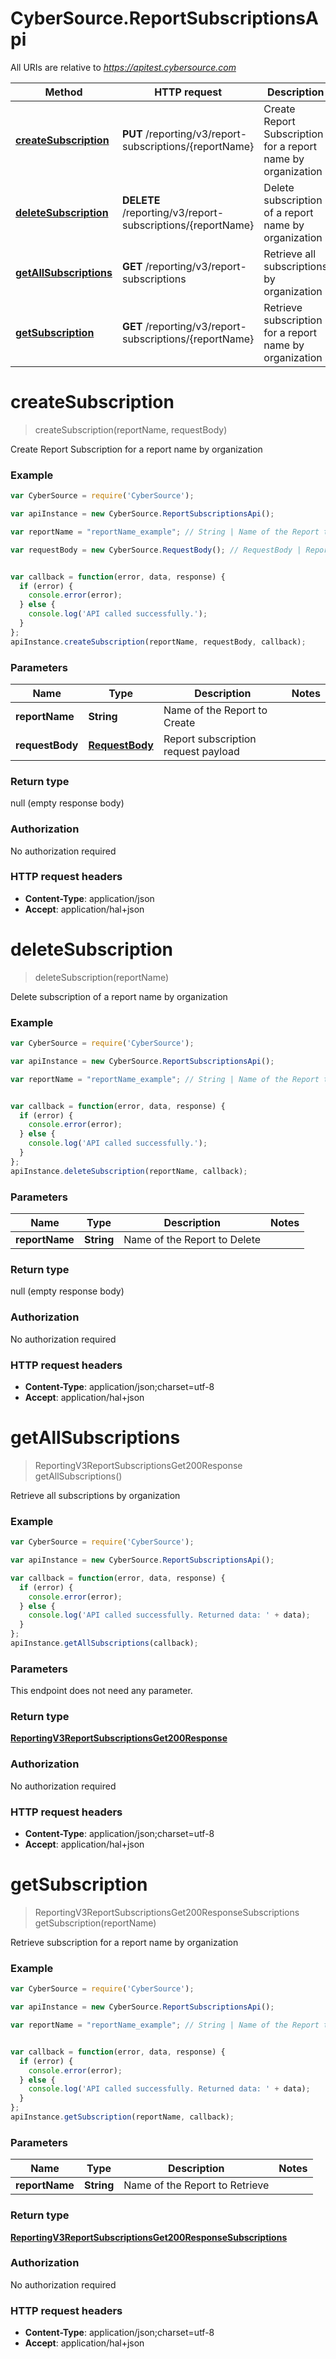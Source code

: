 # CyberSource.ReportSubscriptionsApi

All URIs are relative to *https://apitest.cybersource.com*

Method | HTTP request | Description
------------- | ------------- | -------------
[**createSubscription**](ReportSubscriptionsApi.md#createSubscription) | **PUT** /reporting/v3/report-subscriptions/{reportName} | Create Report Subscription for a report name by organization
[**deleteSubscription**](ReportSubscriptionsApi.md#deleteSubscription) | **DELETE** /reporting/v3/report-subscriptions/{reportName} | Delete subscription of a report name by organization
[**getAllSubscriptions**](ReportSubscriptionsApi.md#getAllSubscriptions) | **GET** /reporting/v3/report-subscriptions | Retrieve all subscriptions by organization
[**getSubscription**](ReportSubscriptionsApi.md#getSubscription) | **GET** /reporting/v3/report-subscriptions/{reportName} | Retrieve subscription for a report name by organization


<a name="createSubscription"></a>
# **createSubscription**
> createSubscription(reportName, requestBody)

Create Report Subscription for a report name by organization



### Example
```javascript
var CyberSource = require('CyberSource');

var apiInstance = new CyberSource.ReportSubscriptionsApi();

var reportName = "reportName_example"; // String | Name of the Report to Create

var requestBody = new CyberSource.RequestBody(); // RequestBody | Report subscription request payload


var callback = function(error, data, response) {
  if (error) {
    console.error(error);
  } else {
    console.log('API called successfully.');
  }
};
apiInstance.createSubscription(reportName, requestBody, callback);
```

### Parameters

Name | Type | Description  | Notes
------------- | ------------- | ------------- | -------------
 **reportName** | **String**| Name of the Report to Create | 
 **requestBody** | [**RequestBody**](RequestBody.md)| Report subscription request payload | 

### Return type

null (empty response body)

### Authorization

No authorization required

### HTTP request headers

 - **Content-Type**: application/json
 - **Accept**: application/hal+json

<a name="deleteSubscription"></a>
# **deleteSubscription**
> deleteSubscription(reportName)

Delete subscription of a report name by organization



### Example
```javascript
var CyberSource = require('CyberSource');

var apiInstance = new CyberSource.ReportSubscriptionsApi();

var reportName = "reportName_example"; // String | Name of the Report to Delete


var callback = function(error, data, response) {
  if (error) {
    console.error(error);
  } else {
    console.log('API called successfully.');
  }
};
apiInstance.deleteSubscription(reportName, callback);
```

### Parameters

Name | Type | Description  | Notes
------------- | ------------- | ------------- | -------------
 **reportName** | **String**| Name of the Report to Delete | 

### Return type

null (empty response body)

### Authorization

No authorization required

### HTTP request headers

 - **Content-Type**: application/json;charset=utf-8
 - **Accept**: application/hal+json

<a name="getAllSubscriptions"></a>
# **getAllSubscriptions**
> ReportingV3ReportSubscriptionsGet200Response getAllSubscriptions()

Retrieve all subscriptions by organization



### Example
```javascript
var CyberSource = require('CyberSource');

var apiInstance = new CyberSource.ReportSubscriptionsApi();

var callback = function(error, data, response) {
  if (error) {
    console.error(error);
  } else {
    console.log('API called successfully. Returned data: ' + data);
  }
};
apiInstance.getAllSubscriptions(callback);
```

### Parameters
This endpoint does not need any parameter.

### Return type

[**ReportingV3ReportSubscriptionsGet200Response**](ReportingV3ReportSubscriptionsGet200Response.md)

### Authorization

No authorization required

### HTTP request headers

 - **Content-Type**: application/json;charset=utf-8
 - **Accept**: application/hal+json

<a name="getSubscription"></a>
# **getSubscription**
> ReportingV3ReportSubscriptionsGet200ResponseSubscriptions getSubscription(reportName)

Retrieve subscription for a report name by organization



### Example
```javascript
var CyberSource = require('CyberSource');

var apiInstance = new CyberSource.ReportSubscriptionsApi();

var reportName = "reportName_example"; // String | Name of the Report to Retrieve


var callback = function(error, data, response) {
  if (error) {
    console.error(error);
  } else {
    console.log('API called successfully. Returned data: ' + data);
  }
};
apiInstance.getSubscription(reportName, callback);
```

### Parameters

Name | Type | Description  | Notes
------------- | ------------- | ------------- | -------------
 **reportName** | **String**| Name of the Report to Retrieve | 

### Return type

[**ReportingV3ReportSubscriptionsGet200ResponseSubscriptions**](ReportingV3ReportSubscriptionsGet200ResponseSubscriptions.md)

### Authorization

No authorization required

### HTTP request headers

 - **Content-Type**: application/json;charset=utf-8
 - **Accept**: application/hal+json

